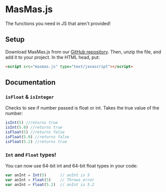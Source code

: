 # MasMas.js  
The functions you need in JS that aren't provided!  

## Setup  

Download MasMas.js from our [GitHub repository][GitHub Main].  Then, unzip the file, and add it to your project.
In the HTML head, put:
```html
<script src="masmas.js" type="text/javascript"></script>
```

## Documentation  

### `isFloat` & `isInteger`
Checks to see if number passed is float or int. Takes the true value of the number:
```js
isInt(5) //returns true
isInt(5.0) //returns true
isFloat(5) //returns false
isFloat(5.0) //returns false
isFloat(5.2) //returns true
```

### `Int` and `Float` types!
You can now use 64-bit int and 64-bit float types in your code:
```js
var anInt = Int(5)      // anInt is 5
var anInt = Float(5)    // Throws error
var anInt = Float(5.2)  // anInt is 5.2
```

[GitHub Main]: https://github.com/MasMas-js/MasMas.js
